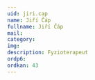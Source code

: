 ```yaml
---
uid: jiri.cap
name: Jiří Čáp
fullname: Jiří Čáp
mail: 
category: 
img: 
description: Fyzioterapeut
ordp6: 
ordkan: 43
---
```




